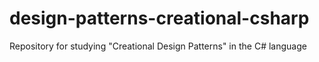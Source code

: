 # design-patterns-creational-csharp
Repository for studying "Creational Design Patterns" in the C# language

